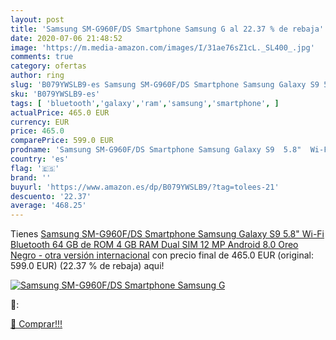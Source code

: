 ```yaml
---
layout: post
title: 'Samsung SM-G960F/DS Smartphone Samsung G al 22.37 % de rebaja'
date: 2020-07-06 21:48:52
image: 'https://m.media-amazon.com/images/I/31ae76sZ1cL._SL400_.jpg'
comments: true
category: ofertas
author: ring
slug: 'B079YWSLB9-es Samsung SM-G960F/DS Smartphone Samsung Galaxy S9 5.8" Wi-...'
sku: 'B079YWSLB9-es'
tags: [ 'bluetooth','galaxy','ram','samsung','smartphone', ]
actualPrice: 465.0 EUR
currency: EUR
price: 465.0
comparePrice: 599.0 EUR
prodname: 'Samsung SM-G960F/DS Smartphone Samsung Galaxy S9  5.8"  Wi-Fi  Bluetooth 64 GB de ROM  4 GB RAM  Dual SIM  12 MP  Android 8.0 Oreo   Negro - otra versión internacional'
country: 'es'
flag: '🇪🇸'
brand: ''
buyurl: 'https://www.amazon.es/dp/B079YWSLB9/?tag=tolees-21'
descuento: '22.37'
average: '468.25'
---
```


Tienes [Samsung SM-G960F/DS Smartphone Samsung Galaxy S9  5.8"  Wi-Fi  Bluetooth 64 GB de ROM  4 GB RAM  Dual SIM  12 MP  Android 8.0 Oreo   Negro - otra versión internacional](https://www.amazon.es/dp/B079YWSLB9/?tag=tolees-21) con precio final de  465.0 EUR (original: 599.0 EUR) (22.37 %  de rebaja) aqui!

[![Samsung SM-G960F/DS Smartphone Samsung G](https://m.media-amazon.com/images/I/31ae76sZ1cL._SL400_.jpg)](https://www.amazon.es/dp/B079YWSLB9/?tag=tolees-21)

🔎:


[🛒 Comprar!!!](https://www.amazon.es/dp/B079YWSLB9/?tag=tolees-21)
